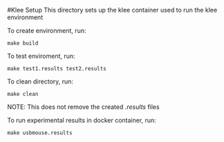 #Klee Setup
This directory sets up the klee container used to run the klee environment

To create environment, run:
~~~~
make build
~~~~

To test enviroment, run:
~~~~
make test1.results test2.results
~~~~

To clean directory, run:
~~~~
make clean
~~~~
NOTE: This does not remove the created *.results* files

To run experimental results in docker container, run:
~~~~
make usbmouse.results
~~~~
